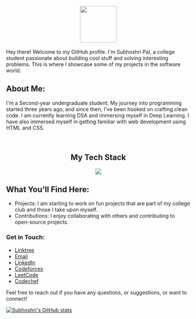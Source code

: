 <div id="header" align="center">
  <img src="https://i.giphy.com/media/v1.Y2lkPTc5MGI3NjExcnBqZm9zZjU3ZjQ3ZnFhNzQ3dXQyNnd6NHR5MnVsc2FndW5wbjVuZiZlcD12MV9pbnRlcm5hbF9naWZfYnlfaWQmY3Q9cw/WIQ0N0OUvei1OW1h9Z/giphy.gif" width="100"/>
</div>
<br>
Hey there! Welcome to my GitHub profile. I'm Subhoshri Pal, a college student passionate about building cool stuff and solving interesting problems. This is where I showcase some of my projects in the software world.

## About Me:

I'm a Second-year undergraduate student. My journey into programming started three years ago, and since then, I've been hooked on crafting clean code. I am currently learning DSA and immersing myself in Deep Learning. I have also immersed myself in getting familiar with web development using HTML and CSS. 

<br>
<h2 align="center"> My Tech Stack </h2>
<p align="center">
  <a href="https://skillicons.dev">
    <img src="https://skillicons.dev/icons?i=c,cpp,py,html,css" />
  </a>
</p>

## What You'll Find Here:

- Projects: I am starting to work on fun projects that are part of my college club and those I take upon myself.
- Contributions: I enjoy collaborating with others and contributing to open-source projects.

### Get in Touch:

<!-- <div id="badges">
  <img src="https://img.shields.io/badge/C++-blue?style=for-the-badge&logo=cpp&logoColor=white" alt="C++ Badge"/>
  <img src="https://img.shields.io/badge/Python-red?style=for-the-badge&logo=python&logoColor=white" alt="Python Badge"/>
  <img src="https://img.shields.io/badge/Machine Learning-purple?style=for-the-badge" alt="Machine Learning Badge"/>
</div> --->

- [Linktree](https://linktr.ee/subhoshri)
- [Email](subhoshripal@gmail.com)
- [LinkedIn](https://www.linkedin.com/in/subhoshri-pal2005/)
- [Codeforces](https://codeforces.com/profile/Subhoshripal)
- [LeetCode](https://leetcode.com/u/Cordelia720/)
- [Codechef](https://www.codechef.com/users/subhoshripal)

Feel free to reach out if you have any questions, or suggestions, or want to connect!


[![Subhoshri's GitHub stats](https://github-readme-stats.vercel.app/api?username=Subhoshri&show_icons=true&theme=radical&rank_icon=github)](https://github.com/Subhoshri/github-readme-stats)

<!---
Subhoshri/Subhoshri is a ✨ special ✨ repository because its `README.md` (this file) appears on your GitHub profile.
You can click the Preview link to take a look at your changes.
--->
